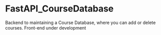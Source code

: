 # FastAPI_CourseDatabase

Backend to maintaining a Course Database, where you can add or delete courses.
Front-end under development
